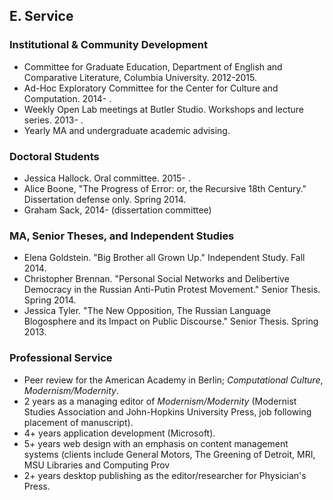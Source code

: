 
## E. Service

### Institutional & Community Development

- Committee for Graduate Education, Department of English and Comparative Literature, Columbia University. 2012-2015.
- Ad-Hoc Exploratory Committee for the Center for Culture and Computation. 2014- .
- Weekly Open Lab meetings at Butler Studio. Workshops and lecture series.
2013- .
- Yearly MA and undergraduate academic advising.

### Doctoral Students

- Jessica Hallock. Oral committee. 2015- .  
- Alice Boone, "The Progress of Error: or, the Recursive 18th Century." Dissertation defense only. Spring 2014.  
- Graham Sack, 2014- (dissertation committee)  

### MA, Senior Theses, and Independent Studies

- Elena Goldstein. "Big Brother all Grown Up." Independent Study. Fall 2014.  
- Christopher Brennan. "Personal Social Networks and Delibertive Democracy in
the Russian Anti-Putin Protest Movement." Senior Thesis. Spring 2014.  
- Jessica Tyler. "The New Opposition, The Russian Language Blogosphere and its
Impact on Public Discourse." Senior Thesis. Spring 2013.  

### Professional Service

- Peer review for the American Academy in Berlin; *Computational Culture*, *Modernism/Modernity*.
- 2 years as a managing editor of *Modernism/Modernity* (Modernist Studies Association and John-Hopkins University Press, job following placement of manuscript).
- 4+ years application development (Microsoft).
- 5+ years web design with an emphasis on content management systems (clients include General Motors, The Greening of Detroit, MRI, MSU Libraries and Computing Prov
- 2+ years desktop publishing as the editor/researcher for Physician's Press.
